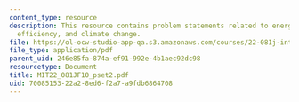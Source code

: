 ```yaml
---
content_type: resource
description: This resource contains problem statements related to energy conversion,
  efficiency, and climate change.
file: https://ol-ocw-studio-app-qa.s3.amazonaws.com/courses/22-081j-introduction-to-sustainable-energy-fall-2010/7008515322a28ed6f2a7a9fdb6864708_MIT22_081JF10_pset2.pdf
file_type: application/pdf
parent_uid: 246e85fa-874a-ef91-992e-4b1aec92dc98
resourcetype: Document
title: MIT22_081JF10_pset2.pdf
uid: 70085153-22a2-8ed6-f2a7-a9fdb6864708
---
```

